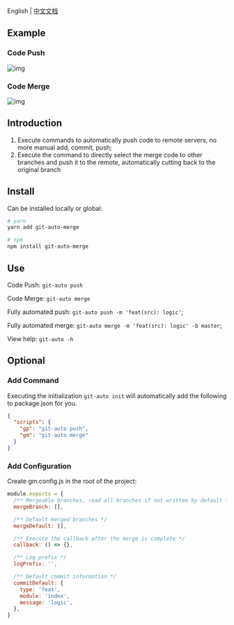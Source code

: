 English | [中文文档](./README_zh.md)

## Example

### Code Push
![img](https://s4.ax1x.com/2021/12/27/TBRXFO.gif)

### Code Merge
![img](https://s4.ax1x.com/2021/12/27/TBRol9.gif)

## Introduction
1. Execute commands to automatically push code to remote servers, no more manual add, commit, push; 
2. Execute the command to directly select the merge code to other branches and push it to the remote, automatically cutting back to the original branch

## Install
Can be installed locally or global: 

```bash
# yarn
yarn add git-auto-merge

# npm
npm install git-auto-merge
```

## Use
Code Push: `git-auto push`

Code Merge: `git-auto merge`

Fully automated push: `git-auto push -m 'feat(src): logic'`;

Fully automated merge: `git-auto merge -m 'feat(src): logic' -b master`;

View help: `git-auto -h`

## Optional
### Add Command
Executing the initialization `git-auto init` will automatically add the following to package.json for you.
```json
{
  "scripts": {
    "gp": "git-auto push",
    "gm": "git-auto merge"
  }
}
```

### Add Configuration
Create gm.config.js in the root of the project: 
```js
module.exports = {
  /** Mergeable branches, read all branches if not written by default */
  mergeBranch: [],

  /** Default merged branches */
  mergeDefault: [],

  /** Execute the callback after the merge is complete */
  callback: () => {},

  /** Log prefix */
  logPrefix: '',

  /** Default commit information */
  commitDefault: {
    type: 'feat',
    module: 'index',
    message: 'logic',
  },
}
```
